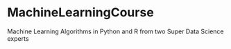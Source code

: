 # MachineLearningCourse
Machine Learning Algorithms in Python and R from two Super Data Science experts
